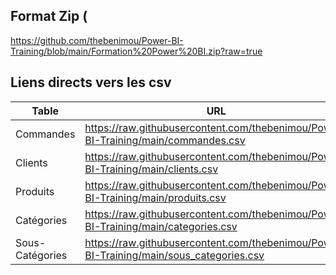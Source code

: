  
## Format Zip (

https://github.com/thebenimou/Power-BI-Training/blob/main/Formation%20Power%20BI.zip?raw=true


## Liens directs vers les csv 

|  Table | URL  |
| ------------ | ------------ |
|  Commandes | https://raw.githubusercontent.com/thebenimou/Power-BI-Training/main/commandes.csv  |
|  Clients |  https://raw.githubusercontent.com/thebenimou/Power-BI-Training/main/clients.csv |
|  Produits | https://raw.githubusercontent.com/thebenimou/Power-BI-Training/main/produits.csv  |
| Catégories  | https://raw.githubusercontent.com/thebenimou/Power-BI-Training/main/categories.csv   |
|  Sous-Catégories |    https://raw.githubusercontent.com/thebenimou/Power-BI-Training/main/sous_categories.csv |

